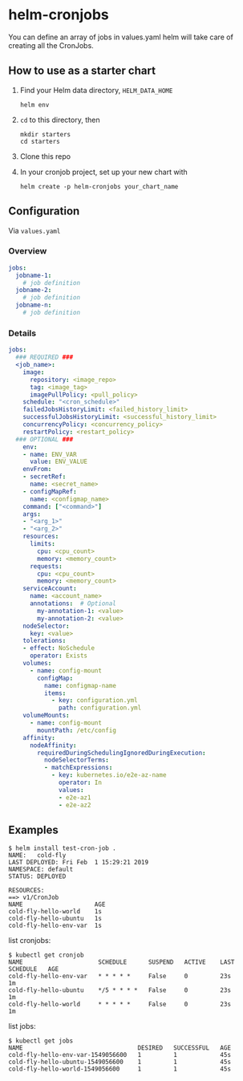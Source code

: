 # helm-cronjobs
You can define an array of jobs in values.yaml helm will take care of creating all the CronJobs.

## How to use as a starter chart

1. Find your Helm data directory, `HELM_DATA_HOME`

    ```
    helm env
    ```

1.  `cd` to this directory, then

    ```
    mkdir starters
    cd starters
    ```

1.  Clone this repo

1.  In your cronjob project, set up your new chart with

    ```
    helm create -p helm-cronjobs your_chart_name
    ```

## Configuration

Via `values.yaml`

### Overview

```yaml
jobs:
  jobname-1:
    # job definition
  jobname-2:
    # job definition
  jobname-n:
    # job definition
```

### Details

```yaml
jobs:
  ### REQUIRED ###
  <job_name>:
    image:
      repository: <image_repo>
      tag: <image_tag>
      imagePullPolicy: <pull_policy>
    schedule: "<cron_schedule>"
    failedJobsHistoryLimit: <failed_history_limit>
    successfulJobsHistoryLimit: <successful_history_limit>
    concurrencyPolicy: <concurrency_policy>
    restartPolicy: <restart_policy>
  ### OPTIONAL ###
    env:
    - name: ENV_VAR
      value: ENV_VALUE
    envFrom:
    - secretRef:
      name: <secret_name>
    - configMapRef:
      name: <configmap_name>
    command: ["<command>"]
    args:
    - "<arg_1>"
    - "<arg_2>"
    resources:
      limits:
        cpu: <cpu_count>
        memory: <memory_count>
      requests:
        cpu: <cpu_count>
        memory: <memory_count>
    serviceAccount:
      name: <account_name>
      annotations:  # Optional
        my-annotation-1: <value>
        my-annotation-2: <value>
    nodeSelector:
      key: <value>
    tolerations:
    - effect: NoSchedule
      operator: Exists
    volumes:
      - name: config-mount
        configMap:
          name: configmap-name
          items:
            - key: configuration.yml
              path: configuration.yml
    volumeMounts:
      - name: config-mount
        mountPath: /etc/config
    affinity:
      nodeAffinity:
        requiredDuringSchedulingIgnoredDuringExecution:
          nodeSelectorTerms:
          - matchExpressions:
            - key: kubernetes.io/e2e-az-name
              operator: In
              values:
              - e2e-az1
              - e2e-az2
```

## Examples
```
$ helm install test-cron-job .
NAME:   cold-fly
LAST DEPLOYED: Fri Feb  1 15:29:21 2019
NAMESPACE: default
STATUS: DEPLOYED

RESOURCES:
==> v1/CronJob
NAME                    AGE
cold-fly-hello-world    1s
cold-fly-hello-ubuntu   1s
cold-fly-hello-env-var  1s
```
list cronjobs:
```
$ kubectl get cronjob
NAME                     SCHEDULE      SUSPEND   ACTIVE    LAST SCHEDULE   AGE
cold-fly-hello-env-var   * * * * *     False     0         23s             1m
cold-fly-hello-ubuntu    */5 * * * *   False     0         23s             1m
cold-fly-hello-world     * * * * *     False     0         23s             1m
```
list jobs:
```
$ kubectl get jobs
NAME                                DESIRED   SUCCESSFUL   AGE
cold-fly-hello-env-var-1549056600   1         1            45s
cold-fly-hello-ubuntu-1549056600    1         1            45s
cold-fly-hello-world-1549056600     1         1            45s
```
